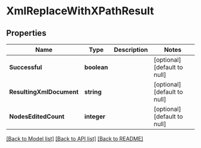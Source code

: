 # XmlReplaceWithXPathResult

## Properties
Name | Type | Description | Notes
------------ | ------------- | ------------- | -------------
**Successful** | **boolean** |  | [optional] [default to null]
**ResultingXmlDocument** | **string** |  | [optional] [default to null]
**NodesEditedCount** | **integer** |  | [optional] [default to null]

[[Back to Model list]](../README.md#documentation-for-models) [[Back to API list]](../README.md#documentation-for-api-endpoints) [[Back to README]](../README.md)


